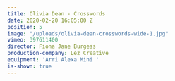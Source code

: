 ```yaml
---
title: Olivia Dean - Crosswords
date: 2020-02-20 16:05:00 Z
position: 5
image: "/uploads/olivia-dean-crosswords-wide-1.jpg"
vimeo: 397611400
director: Fiona Jane Burgess
production-company: Lez Creative
equipment: 'Arri Alexa Mini '
is-shown: true
---
```


